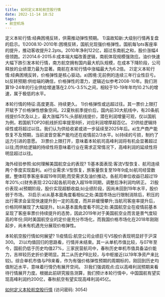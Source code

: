 ```yaml
---
title: 如何定义本轮航空股行情
date: 2022-11-14 18:52
tags:
- 航空机场
---
```

定义本轮行情:经典困境反转，供需推动弹性预期。
1)温故知新:大级别行情再复盘的启示。1)2008.10-2010年:困境反转，国航兑现强价格弹性。国航每1pts客座率的提升，推动客收提升2.2pts。2010年净利122亿，超过东南航之和，股价涨幅4倍领跑。2)2014.6-2015.6:成本端大幅改善逻辑，南航体现规模强效应。油价快速大幅下跌引发本轮行情，南方航空拥有国内最大机队规模，在成本下降阶段，公司释放的业绩潜力最为显著。南航在本轮行情中涨幅最大为6.2倍。
2)定义本轮行情:经典困境反转，价格弹性是核心驱动。a)困境:无前例的连续三年行业性巨亏。b)反转预期:供给端的确信，价格弹性的潜力，逻辑近似参考2008-10年。我们测算19-24年的行业供给增速落在2.0%-3.5%之间，相较于10-19年年均10.2%的增速，属于极低的水平。

本轮行情的特征:高度更高、持续更久。
1)价格弹性或远超过往。其一票价上限打开赋予了价格弹性想象空间。22夏秋航季提价后，国内前30大航线中，有20条航线提价5次及以上，最大涨幅75%;头部航线提价，潜在利润增量可观，仅以国航为例，若国航TOP20航线折扣率提至8折，对应利润增厚超百亿。
2)供给逻辑持续性或将超过以往。我们认为供给收紧或进一步延续至2025年后。a)生产商产能恢复不及预期，当前波音空客产能均还在疫情前2/3水平。b)持续的亏损，制约了运力引进的意愿。
3)票价上限打开，意味着本轮航司高峰利润将有机会显著超过以往;而供给逻辑的持续性将意味着行业在需求正常情况下，高峰利润的延续性将明显超过以往。
<!-- more -->
海外经验参照:如何理解美国航空业的表现?
1)基本面表现:客流V型恢复、航司连续两个季度实现盈利。a)行业需求:V型恢复，旅客量恢复至19年9成;b)航司经营数据，整体旺季客座率超19年同期;而受需求及油价推动，各航司单位收益已超过19年20%;c)财务表现:22Q2起各航司收入超19年同期，调整后净利润均转正。
2)股价表现:a)预期阶段，股价实现超额收益;b)业绩阶段，因尚未回到19年水平，股价弱于市场。
3)启示:a)从基本面角度看相似之处:美国市场出行限制消除后，积压的出行需求会呈现快速提升到一定的高度，而并非缓慢攀升;当航司客座率提升后，价格同样展现了大幅提升。b)从基本面角度看不同之处:美国航空业在疫情前基本呈现了客座率票价持续提升的态势，因此2019年对于美国航空业而言是景气度较高的年份;同时美国航空业的定价是充分市场化，而我国价格市场化在2018年刚刚起步，尚未有机遇充分展现价格弹性。

本轮航空股行情如何展望?
1)疫情后:航空公司业绩巨亏VS股价表现明显好于沪深300。
2)以均值回归的思路看，行情并未结束。其一从单机市值比较，与07年至今，国航仍低于历史均值27%，三家民营航司中，春秋历史单机市值具备溢价能力，吉祥较历史折价更明显。其二从历史PB比较，与中枢接近(以19年净资产来比较)。综合单机市值与PB来看，作为有强价格弹性预期的周期标的，刚回到历史均值附近水平，意味着行情仍有展开空间。
3)我们强调观点:应以高峰利润预期来看待行情展开力度。根据此前研究报告测算，我们预计本轮行情中，中国国航有望实现高峰利润约200亿，春秋航空有望实现高峰利润45亿。

[如何定义本轮航空股行情](https://url12.ctfile.com/f/3948612-723571081-fddc17?p=3054)
(访问密码: 3054)
